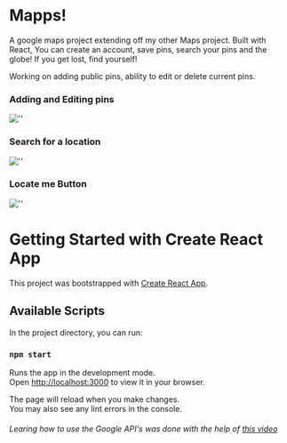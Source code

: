 # Mapps!

A google maps project extending off my other Maps project.
Built with React, You can create an account, save pins, search your pins and the globe! If you get lost, find yourself!

Working on adding public pins, ability to edit or delete current pins.

### Adding and Editing pins

![''](https://media3.giphy.com/media/0CM8KneHGmKrL6kVFv/giphy.gif?cid=790b761146f684f7e4984d0f0d746dcb2dfccc854543d5d0&rid=giphy.gif&ct=g)

### Search for a location

![''](https://media2.giphy.com/media/r9JVe4PULwlOP0sEsr/giphy.gif?cid=790b76110ef42b89bb4238bbe74fd4bf5d689930ab77cce6&rid=giphy.gif&ct=g)

### Locate me Button

![''](https://media4.giphy.com/media/kmGPpL4RN9Spvrkpiw/giphy.gif?cid=790b76118dbce216275a5d3062d3906841d51b0b078c05c0&rid=giphy.gif&ct=g)

# Getting Started with Create React App

This project was bootstrapped with [Create React App](https://github.com/facebook/create-react-app).

## Available Scripts

In the project directory, you can run:

### `npm start`

Runs the app in the development mode.\
Open [http://localhost:3000](http://localhost:3000) to view it in your browser.

The page will reload when you make changes.\
You may also see any lint errors in the console.

###### Learing how to use the Google API's was done with the help of [this video](https://www.youtube.com/watch?v=WZcxJGmLbSo)
